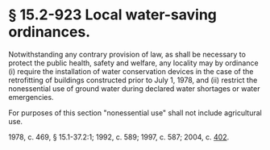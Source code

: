 # § 15.2-923 Local water-saving ordinances.

<p>Notwithstanding any contrary provision of law, as shall be necessary to protect the public health, safety and welfare, any locality may by ordinance (i) require the installation of water conservation devices in the case of the retrofitting of buildings constructed prior to July 1, 1978, and (ii) restrict the nonessential use of ground water during declared water shortages or water emergencies.</p><p>For purposes of this section "nonessential use" shall not include agricultural use.</p><p>1978, c. 469, § 15.1-37.2:1; 1992, c. 589; 1997, c. 587; 2004, c. <a href='http://lis.virginia.gov/cgi-bin/legp604.exe?041+ful+CHAP0402'>402</a>.</p>